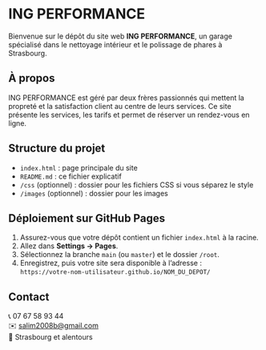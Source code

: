 # ING PERFORMANCE

Bienvenue sur le dépôt du site web **ING PERFORMANCE**, un garage spécialisé dans le nettoyage intérieur et le polissage de phares à Strasbourg.

## À propos

ING PERFORMANCE est géré par deux frères passionnés qui mettent la propreté et la satisfaction client au centre de leurs services. Ce site présente les services, les tarifs et permet de réserver un rendez-vous en ligne.

## Structure du projet

- `index.html` : page principale du site
- `README.md` : ce fichier explicatif
- `/css` (optionnel) : dossier pour les fichiers CSS si vous séparez le style
- `/images` (optionnel) : dossier pour les images

## Déploiement sur GitHub Pages

1. Assurez-vous que votre dépôt contient un fichier `index.html` à la racine.
2. Allez dans **Settings → Pages**.
3. Sélectionnez la branche `main` (ou `master`) et le dossier `/root`.
4. Enregistrez, puis votre site sera disponible à l’adresse :  
   `https://votre-nom-utilisateur.github.io/NOM_DU_DEPOT/`

## Contact

📞 07 67 58 93 44  
✉️ salim2008b@gmail.com  
📍 Strasbourg et alentours

